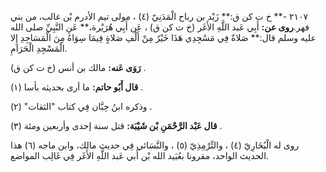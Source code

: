 ٢١٠٧ -** خ ت كن ق:** زَيْد بن رباح الْمَدَنِيّ (٤) ، مولى تيم الأدرم بْن غالب، من بني فهر.**روى عن:** أَبِي عَبد اللَّهِ الأَغَر (خ ت كن ق) ، عَن أَبِي هُرَيْرة،** عَنِ النَّبِيِّ صلى الله عليه وسلم قال:** صَلاةٌ فِي مَسْجِدِي هَذَا خَيْرٌ مِنْ أَلْفِ صَلاةٍ فِيمَا سِوَاهُ مِنَ الْمَسَاجِدِ إِلا الْمَسْجِدِ الْحَرَامِ.

**رَوَى عَنه:** مالك بن أنس (خ ت كن ق) .

**قال أَبُو حاتم:** ما أرى بحديثه بأسا (١) .

وذكره ابنُ حِبَّان فِي كتاب "الثقات" (٢) .

**قال عَبْد الرَّحْمَنِ بْن شَيْبَة:** قتل سنة إحدى وأربعين ومئة (٣) .

روى له الْبُخَارِيّ (٤) ، والتِّرْمِذِيّ (٥) ، والنَّسَائي فِي حديث مالك، وابن ماجه (٦) هذا الحديث الواحد، مقرونا بعُبَيد الله بْن أَبي عَبد اللَّهِ الأَغَر فِي غَالِب المواضع.